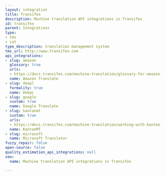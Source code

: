 ```yaml
---
layout: integration
title: Transifex
description: Machine translation API integrations in Transifex
id: transifex
parent: Integrations
type:
- tms
- cat
type_description: translation management system
tms_url: http://www.transifex.com
api_integrations:
- slug: amazon
  glossary: true
  urls:
  - https://docs.transifex.com/machine-translation/glossary-for-amazon-machine-translation-mt
  name: Amazon Translate
- slug: deepl
  formality: true
  name: DeepL
- slug: google
  custom: true
  name: Google Translate
- slug: kantanmt
  custom: true
  urls:
  - https://docs.transifex.com/machine-translation/working-with-kantan-mt
  name: KantanMT
- slug: microsoft
  name: Microsoft Translator
fuzzy_repair: false
open-source: false
quality_estimation_api_integrations: null
seo:
  name: Machine translation API integrations in Transifex

---
```


